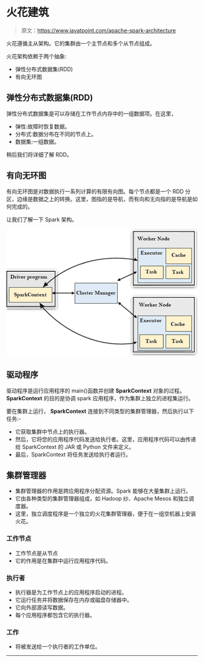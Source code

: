 # 火花建筑

> 原文：<https://www.javatpoint.com/apache-spark-architecture>

火花遵循主从架构。它的集群由一个主节点和多个从节点组成。

火花架构依赖于两个抽象:

*   弹性分布式数据集(RDD)
*   有向无环图

## 弹性分布式数据集(RDD)

弹性分布式数据集是可以存储在工作节点内存中的一组数据项。在这里，

*   弹性:故障时恢复数据。
*   分布式:数据分布在不同的节点上。
*   数据集:一组数据。

稍后我们将详细了解 RDD。

## 有向无环图

有向无环图是对数据执行一系列计算的有限有向图。每个节点都是一个 RDD 分区，边缘是数据之上的转换。这里，图指的是导航，而有向和无向指的是导航是如何完成的。

让我们了解一下 Spark 架构。

![Spark Architecture](img/a66c71efcd688b22dadeb7aa41a0ac1e.png)

## 驱动程序

驱动程序是运行应用程序的 main()函数并创建 **SparkContext** 对象的过程。 **SparkContext** 的目的是协调 spark 应用程序，作为集群上独立的进程集运行。

要在集群上运行， **SparkContext** 连接到不同类型的集群管理器，然后执行以下任务:-

*   它获取集群中节点上的执行器。
*   然后，它将您的应用程序代码发送给执行者。这里，应用程序代码可以由传递给 SparkContext 的 JAR 或 Python 文件来定义。
*   最后，SparkContext 将任务发送给执行者运行。

## 集群管理器

*   集群管理器的作用是跨应用程序分配资源。Spark 能够在大量集群上运行。
*   它由各种类型的集群管理器组成，如 Hadoop 纱、Apache Mesos 和独立调度器。
*   这里，独立调度程序是一个独立的火花集群管理器，便于在一组空机器上安装火花。

### 工作节点

*   工作节点是从节点
*   它的作用是在集群中运行应用程序代码。

### 执行者

*   执行器是为工作节点上的应用程序启动的进程。
*   它运行任务并将数据保存在内存或磁盘存储器中。
*   它向外部源读写数据。
*   每个应用程序都包含它的执行器。

### 工作

*   将被发送给一个执行者的工作单位。

* * *